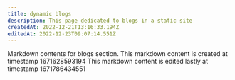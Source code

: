 ```yaml
---
title: dynamic blogs
description: This page dedicated to blogs in a static site
createdAt: 2022-12-21T13:16:33.194Z
editedAt: 2022-12-23T09:07:14.551Z
---
```


Markdown contents for blogs section.
This markdown content is created at timestamp 1671628593194
This markdown content is edited lastly at timestamp 1671786434551